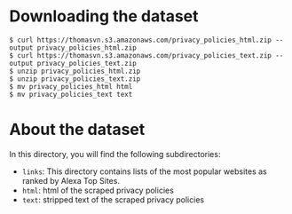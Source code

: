 # Downloading the dataset
```
$ curl https://thomasvn.s3.amazonaws.com/privacy_policies_html.zip --output privacy_policies_html.zip
$ curl https://thomasvn.s3.amazonaws.com/privacy_policies_text.zip --output privacy_policies_text.zip
$ unzip privacy_policies_html.zip
$ unzip privacy_policies_text.zip
$ mv privacy_policies_html html
$ mv privacy_policies_text text
```

# About the dataset
In this directory, you will find the following subdirectories:
- `links`: This directory contains lists of the most popular websites
as ranked by Alexa Top Sites.
- `html`: html of the scraped privacy policies
- `text`: stripped text of the scraped privacy policies